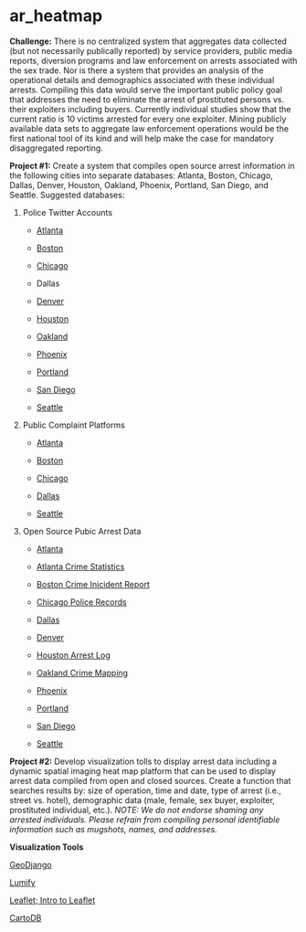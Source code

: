 # ar_heatmap

<b>Challenge:</b> There is no centralized system that aggregates data collected (but not necessarily publically reported) by service providers, public media reports, diversion programs and law enforcement on arrests associated with the sex trade. Nor is there a system that provides an analysis of the operational details and demographics associated with these individual arrests. Compiling this data would serve the important public policy goal that addresses the need to eliminate the arrest of prostituted persons vs. their exploiters including buyers. Currently individual studies show that the current ratio is 10 victims arrested for every one exploiter. Mining publicly available data sets to aggregate law enforcement operations would be the first national tool of its kind and will help make the case for mandatory disaggregated reporting.


<b>Project #1:</b>  Create a system that compiles open source arrest information in the following cities into separate databases: Atlanta, Boston, Chicago, Dallas, Denver, Houston, Oakland, Phoenix, Portland, San Diego, and Seattle. Suggested databases: 
<OL>
<LI>Police Twitter Accounts
<UL>
<LI><p><a href="https://twitter.com/Atlanta_Police?ref_src=twsrc%5Egoogle%7Ctwcamp%5Eserp%7Ctwgr%5Eauthor" title="Title">
Atlanta</a></p>
<LI><p><a href="https://twitter.com/bostonpolice?ref_src=twsrc%5Egoogle%7Ctwcamp%5Eserp%7Ctwgr%5Eauthor">
Boston</a></p>
<LI><p><a href="https://twitter.com/chicago_police">
Chicago</a></p>
<LI><p><https://twitter.com/DallasPD?ref_src=twsrc%5Egoogle%7Ctwcamp%5Eserp%7Ctwgr%5Eauthor" title="Title">
Dallas</a></p>
<LI><p><a href="https://twitter.com/DenverPolice?ref_src=twsrc%5Egoogle%7Ctwcamp%5Eserp%7Ctwgr%5Eauthor" title="Title">
Denver</a></p>
<LI><p><a href="https://twitter.com/houstonpolice?ref_src=twsrc%5Egoogle%7Ctwcamp%5Eserp%7Ctwgr%5Eauthor" title="Title">
Houston</a></p>
<LI><p><a href="https://twitter.com/oaklandpoliceca?ref_src=twsrc%5Egoogle%7Ctwcamp%5Eserp%7Ctwgr%5Eauthor" title="Title">
Oakland</a></p>
<LI><p><a href="https://twitter.com/phoenixpolice?ref_src=twsrc%5Egoogle%7Ctwcamp%5Eserp%7Ctwgr%5Eauthor" title="Title">
Phoenix</a></p>
<LI><p><a href="https://twitter.com/PortlandPolice?ref_src=twsrc%5Egoogle%7Ctwcamp%5Eserp%7Ctwgr%5Eauthor" title="Title">
Portland</a></p>
<LI><p><a href="https://twitter.com/SanDiegoPD?ref_src=twsrc%5Egoogle%7Ctwcamp%5Eserp%7Ctwgr%5Eauthor" title="Title">
San Diego</a></p>
<LI><p><a href="https://twitter.com/SeattlePD?ref_src=twsrc%5Egoogle%7Ctwcamp%5Eserp%7Ctwgr%5Eauthor" title="Title">
Seattle</a></p>
</UL>
<LI>Public Complaint Platforms
<UL>
<LI><p><a href="http://acrbgov.org/complaints-reviewed/" title="Title">
Atlanta</a></p>
<LI><p><a href="http://www.cityofboston.gov/images_documents/COOP%202014%20Annual%20Report%5B1%5D_tcm3-50903.pdf" title="Title">
Boston</a></p>
<LI><p><a href="https://portal.chicagopolice.org/portal/page/portal/ClearPath/Communities/Crime_Alerts" title="Title">
Chicago</a></p>
<LI><p><a href="http://www.dallaspolice.net/publicdata/offense-search.html" title="Title">
Dallas</a></p>
<LI><p><a href="http://web6.seattle.gov/mnm/incidentresponse.aspx" title="Title">
Seattle</a></p>
</UL> 
<LI>Open Source Pubic Arrest Data
<UL>
<LI><p><a href="http://www.atlantapd.org/pdf/uniform-crime-reports/E3E0F499-C22A-40FC-A7DF-D5058AD5B59A.pdf" title="Title">
Atlanta</a></p>
<LI><p><a href="http://www.atlantapd.org/crimedatadownloads.aspx" title="Title">
Atlanta Crime Statistics</a></p>
<LI><p><a href="https://data.cityofboston.gov/Public-Safety/Crime-Incident-Reports/7cdf-6fgx" title="Title">
Boston Crime Inicident Report</a></p>
<LI><p><a href="http://www.chicagopolice.org/ps/" title="Title">
Chicago Police Records</a></p>
<LI><p><a href="https://www.dallasopendata.com/Police/75219/ki94-jaz4" title="Title">
Dallas</a></p>
<LI><p><a href="https://www.denvergov.org/content/denvergov/en/police-department/crime-information/crime-map.html" title="Title">
Denver</a></p>
<LI><p><a href="http://htowntx.com/category/arrests/" title="Title">
Houston Arrest Log</a></p>
<LI><p><a href="http://www.crimemapping.com/map.aspx?aid=aabb6970-e7b7-4ce2-b155-cf04843f1625" title="Title">
Oakland Crime Mapping</a></p>
<LI><p><a href="https://www.phoenix.gov/policesite/Documents/ucr_monthly_2015.pdf" title="Title">
Phoenix</a></p>
<LI><p><a href="https://www.crimereports.com/map/index/?search=Portland,%20OR">
Portland</a></p>
<LI><p><a href="https://www.crimereports.com/map/index/?search=SanDiego,%20CA" title="Title">
San Diego</a></p>
<LI><p><a href="http://web6.seattle.gov/mnm/policereports.aspx" title="Title">
Seattle</a></p>
</UL> 
</OL>

<b>Project #2:</b> Develop visualization tolls to display arrest data including a dynamic spatial imaging heat map platform that  can be used to display arrest data compiled from open and closed sources. Create a function that searches results by: size of operation, time and date, type of arrest (i.e., street vs. hotel), demographic data (male, female, sex buyer, exploiter, prostituted individual, etc.). <i>NOTE: We do not endorse shaming any arrested individuals. Please refrain from compiling personal identifiable information such as mugshots, names, and addresses. </i>



<b>Visualization Tools</b>
<p><a href="https://docs.djangoproject.com/en/1.8/ref/contrib/gis/" title="Title">
GeoDjango</a></p>
<p><a href="http://lumify.io/" title="Title">
Lumify</a></p>
<p><a href="http://leafletjs.com/" title="Title">
Leaflet</a>;<a href="https://github.com/EricSchles/leaflet_flask_basic" title="Title">
Intro to Leaflet</a> </p>
<p><a href="https://cartodb.com/" title="Title">
CartoDB</a></p>
